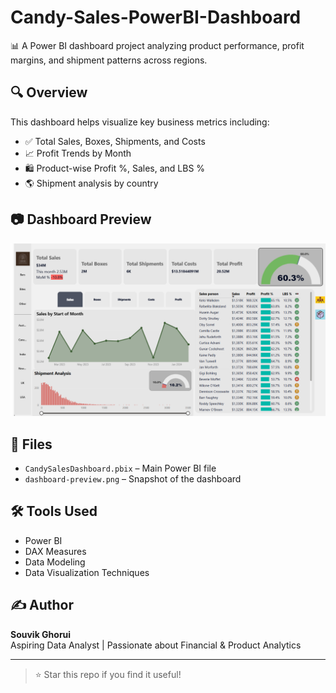 # Candy-Sales-PowerBI-Dashboard

📊 A Power BI dashboard project analyzing product performance, profit margins, and shipment patterns across regions.

## 🔍 Overview

This dashboard helps visualize key business metrics including:

- ✅ Total Sales, Boxes, Shipments, and Costs
- 📈 Profit Trends by Month
- 🛍️ Product-wise Profit %, Sales, and LBS %
- 🌎 Shipment analysis by country

## 📷 Dashboard Preview

![Dashboard Preview](https://github.com/Souvik2730/Candy-Sales-PowerBI-Dashboard/blob/main/screenshots/Screenshot%202025-07-19%20180349.png)

## 📂 Files

- `CandySalesDashboard.pbix` – Main Power BI file
- `dashboard-preview.png` – Snapshot of the dashboard

## 🛠 Tools Used

- Power BI
- DAX Measures
- Data Modeling
- Data Visualization Techniques

## ✍️ Author

**Souvik Ghorui**  
Aspiring Data Analyst | Passionate about Financial & Product Analytics

---

> ⭐ Star this repo if you find it useful!
